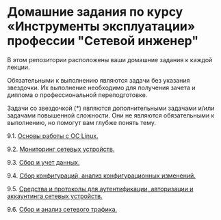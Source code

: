#  Домашние задания по курсу «Инструменты эксплуатации» профессии "Сетевой инженер"

В этом репозитории расположены ваши домашние задания к каждой лекции. 

Обязательными к выполнению являются задачи без указания звездочки. Их выполнение необходимо для получения зачета и диплома о профессиональной переподготовке.

Задачи со звездочкой (*) являются дополнительными задачами и/или задачами повышенной сложности. Они не являются обязательными к выполнению, но помогут вам глубже понять тему.


9.1. [Основы работы с ОС Linux. ](https://github.com/netology-code/optnt-homeworks/blob/main/9.1/9-01.md)

9.2. [Мониторинг сетевых устройств. ](https://github.com/netology-code/optnt-homeworks/blob/main/9.2_ver2.md)

9.3. [Сбор и учет данных.](https://github.com/netology-code/optnt-homeworks/blob/main/9-03.md)

9.4. [Сбор конфигураций, анализ конфигурационных изменений.](https://github.com/netology-code/optnt-homeworks/blob/main/9.4_ver2.md)

9.5. [Средства и протоколы для аутентификации, авторизации и аккаунтинга сетевых устройств.](https://github.com/netology-code/optnt-homeworks/blob/main/9.5/9-05.md)

9.6. [Сбор и анализ сетевого трафика.](https://github.com/netology-code/optnt-homeworks/blob/main/9.6/9-06.md)
